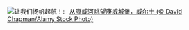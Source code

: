 ![](https://www.bing.com/th?id=OHR.ConwyRiver_ZH-CN6871799250_UHD.jpg&w=1000)让我们扬帆起航！:&nbsp;&ensp;[从康威河眺望康威城堡，威尔士 (© David Chapman/Alamy Stock Photo)](https://www.bing.com/th?id=OHR.ConwyRiver_ZH-CN6871799250_UHD.jpg)
<br><br/>
